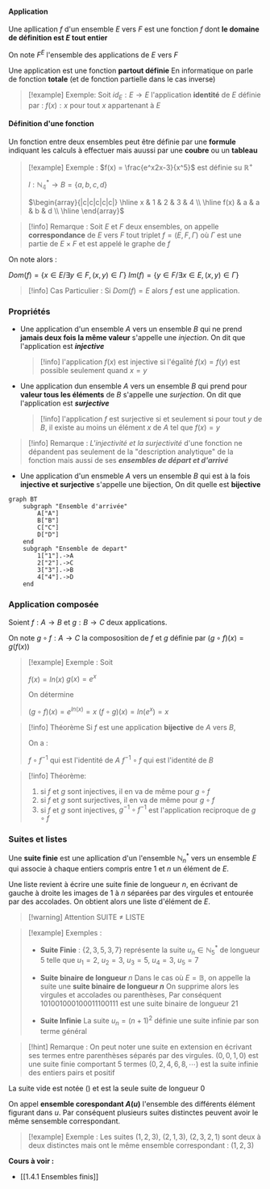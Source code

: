 #### Application

Une apllication $f$ d'un ensemble $E$ vers $F$ est une fonction $f$ dont __le domaine de définition est $E$ tout entier__

On note $F^E$ l'ensemble des applications de $E$ vers $F$

Une application est une fonction __partout définie__
En informatique on parle de fonction __totale__ (et de fonction partielle dans le cas inverse)

>[!example] Exemple:
>Soit $id_E : E \to E$ l'application __identité__ de $E$ définie par : $f(x) : x$ pour tout $x$ appartenant à $E$ 

#### Définition d'une fonction

Un fonction entre deux ensembles peut être définie par une __formule__ indiquant les calculs à effectuer mais auussi par une __coubre__ ou un __tableau__


>[!example] Exemple :
>$f(x) = \frac{e^x2x-3}{x^5}$ est définie su $\mathbb{R^+}$
>
>$l : \mathbb{N^*_4} \to B = \{a, b, c, d\}$
>
>$\begin{array}{|c|c|c|c|c|} \hline x & 1 & 2 & 3 & 4 \\ \hline f(x) & a & a & b & d \\ \hline \end{array}$


>[!info] Remarque :
>Soit $E$ et $F$ deux ensembles, on appelle __correspondance__ de $E$ vers $F$ tout triplet $f = (E, F, \Gamma)$ où $\Gamma$ est une partie de $E\times F$ et est appelé le graphe de $f$

On note alors :

$Dom(f) = \{x \in E / \exists y \in F, (x, y) \in \Gamma \}$
$Im(f) = \{y \in F / \exists x \in E, (x,y) \in \Gamma \}$

>[!info] Cas Particulier :
>Si $Dom(f) = E$ alors $f$ est une application.

### Propriétés

- Une application d'un ensemble $A$ vers un ensemble $B$ qui ne prend __jamais deux fois la même valeur__ s'appelle une _injection_. On dit que l'application est ___injective___
   >[!info] 
   >l'application $f(x)$ est injective si l'égalité $f(x) = f(y)$ est possible seulement quand $x =y$

- Une application dun ensemble $A$ vers un ensemble $B$ qui prend pour __valeur tous les éléments__ de $B$ s'appelle une _surjection_. On dit que l'application est ___surjective___
   >[!info] 
   >l'application $f$ est surjective si et seulement si pour tout $y$ de $B$, il existe au moins un élément $x$ de $A$ tel que $f(x) = y$

>[!info] Remarque :
>_L'injectivité et la surjectivité_ d'une fonction ne dépandent pas seulement de la "description analytique" de la fonction mais aussi de ses ___ensembles de départ et d'arrivé___


- Une application d'un ensmeble $A$ vers un ensemble $B$ qui est à la fois __injective et surjective__ s'appelle une bijection, On dit quelle est __bijective__

```mermaid
graph BT
	subgraph "Ensemble d'arrivée"
		A["A"]
		B["B"]
		C["C"]
		D["D"]
	end
	subgraph "Ensemble de depart"
		1["1"].->A
		2["2"].->C
		3["3"].->B
		4["4"].->D
	end
```


### Application composée

Soient $f : A \to B$ et $g : B \to C$ deux applications.

On note $g \circ f : A \to C$ la compososition de $f$ et $g$  définie par $(g \circ f )(x) = g(f(x))$

>[!example] Exemple :
>Soit 
>
>$f(x) = ln(x)$
>$g(x) = e^x$
>
>On détermine 
>
>$(g \circ f)(x) = e^{ln(x)} = x$
>$(f \circ g)(x) = ln(e^x) = x$

>[!info] Théorème
>Si $f$ est une application __bijective__ de $A$ vers $B$,
>
>On a :
>
>$f \circ f^{-1}$ qui est l'identité de $A$
>$f^{-1} \circ f$ qui est l'identité de $B$

>[!info] Théorème:
>1. si $f$ et $g$ sont injectives, il en va de même pour $g \circ f$
>2. si $f$ et $g$ sont surjectives, il en va de même pour $g \circ f$
>3. si $f$ et $g$ sont injectives, $g ^{-1} \circ f^{-1}$ est l'application reciproque de $g \circ f$


### Suites et listes

Une __suite  finie__ est une apllication d'un l'ensemble $\mathbb{N}^*_n$ vers un ensemble $E$ qui associe à chaque entiers compris entre $1$ et $n$ un élément de $E$.

Une liste revient à écrire une suite finie de longueur $n$, en écrivant de gauche à droite les images de $1$ à $n$ séparées par des virgules et entourée par des accolades.
On obtient alors une liste d'élément de $E$.

>[!warning] Attention 
>SUITE $\neq$ LISTE


>[!example] Exemples :
>- **Suite Finie** :
>	$\{2,3,5,3,7\}$  représente la suite $u_n \in \mathbb{N}^*_5$ de longueur $5$ telle que $u_1 = 2$, $u_2 = 3$, $u_3 = 5$, $u_4 = 3$, $u_5 = 7$
>
>- **Suite binaire de longueur** $n$
>	Dans le cas où $E = \mathbb{B}$, on appelle la suite une __suite binaire de longueur $n$__
>	On supprime alors les virgules et accolades ou parenthèses,
>	Par conséquent $101001000100011100111$ est une suite binaire de longueur $21$
>
>- **Suite Infinie** 
>	La suite $u_n = (n + 1)^2$ définie une suite infinie par son terme général

>[!hint] Remarque :
>On peut noter une suite en extension en écrivant ses termes entre parenthèses séparés par des virgules.
>$(0,0,1,0)$ est une suite finie comportant $5$ termes
>$(0, 2, 4, 6, 8, \cdots)$ est la suite infinie des entiers pairs et positif

La suite vide est notée $()$ et est la seule suite de longueur $0$

On appel __ensemble corespondant $A(u)$__ l'ensemble des différents élément figurant dans $u$.
Par conséquent plusieurs suites distinctes peuvent avoir le même sensemble correspondant.

>[!example] Exemple :
>Les suites $(1, 2, 3)$, $(2, 1, 3)$, $(2, 3, 2, 1)$ sont deux à deux distinctes mais ont le même ensemble correspondant : $(1, 2, 3)$

**Cours à voir :**
- [[1.4.1 Ensembles finis]]